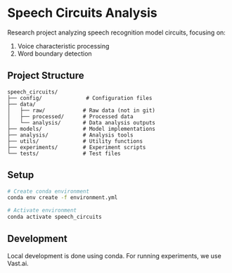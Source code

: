 # Speech Circuits Analysis

Research project analyzing speech recognition model circuits, focusing on:
1. Voice characteristic processing
2. Word boundary detection

## Project Structure

```
speech_circuits/
├── config/              # Configuration files
├── data/               
│   ├── raw/            # Raw data (not in git)
│   ├── processed/      # Processed data
│   └── analysis/       # Data analysis outputs
├── models/             # Model implementations
├── analysis/           # Analysis tools
├── utils/              # Utility functions
├── experiments/        # Experiment scripts
└── tests/              # Test files
```

## Setup

```bash
# Create conda environment
conda env create -f environment.yml

# Activate environment
conda activate speech_circuits
```

## Development

Local development is done using conda. For running experiments, we use Vast.ai.
